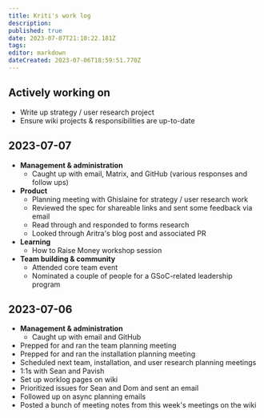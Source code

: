 ```yaml
---
title: Kriti's work log
description: 
published: true
date: 2023-07-07T21:10:22.181Z
tags: 
editor: markdown
dateCreated: 2023-07-06T18:59:51.770Z
---
```


## Actively working on
- Write up strategy / user research project
- Ensure wiki projects & responsibilities are up-to-date

## 2023-07-07
- **Management & administration**
  - Caught up with email, Matrix, and GitHub (various responses and follow ups)
- **Product**
  - Planning meeting with Ghislaine for strategy / user research work 
  - Reviewed the spec for shareable links and sent some feedback via email
  - Read through and responded to forms research
  - Looked through Aritra's blog post and associated PR
- **Learning**
  - How to Raise Money workshop session
- **Team building & community**
  - Attended core team event
  - Nominated a couple of people for a GSoC-related leadership program

## 2023-07-06
- **Management & administration**
  - Caught up with email and GitHub
- Prepped for and ran the team planning meeting
- Prepped for and ran the installation planning meeting
- Scheduled next team, installation, and user research planning meetings
- 1:1s with Sean and Pavish
- Set up worklog pages on wiki
- Prioritized issues for Sean and Dom and sent an email
- Followed up on async planning emails
- Posted a bunch of meeting notes from this week's meetings on the wiki
